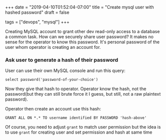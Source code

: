 +++
date = "2019-04-10T01:52:04-07:00"
title = "Create mysql user with hashed password"
draft = false

tags = ["devops", "mysql"]
+++

Creating MySQL account to grant other dev read-only access to a database
a common task. How can we securely share user password? It makes no
sense for the operator to know this password. It's personal password of
the user whom operator is creating an account for.

### Ask user to generate a hash of their password

User can use their own MySQL console and run this query:

```
select password('password-of-your-choice')
```

Now they give that hash to operator. Operator know the hash, not the
password(but they can still brute force it I guess, but still, not a raw
plaintext password).

Operator then create an account use this hash:

```
GRANT ALL ON *.* TO username identified BY PASSWORD 'hash-above'
```

Of course, you need to adjust `grant` to match user permission but the
idea is to use `grant` for creating user and set permission and hash at
same time
